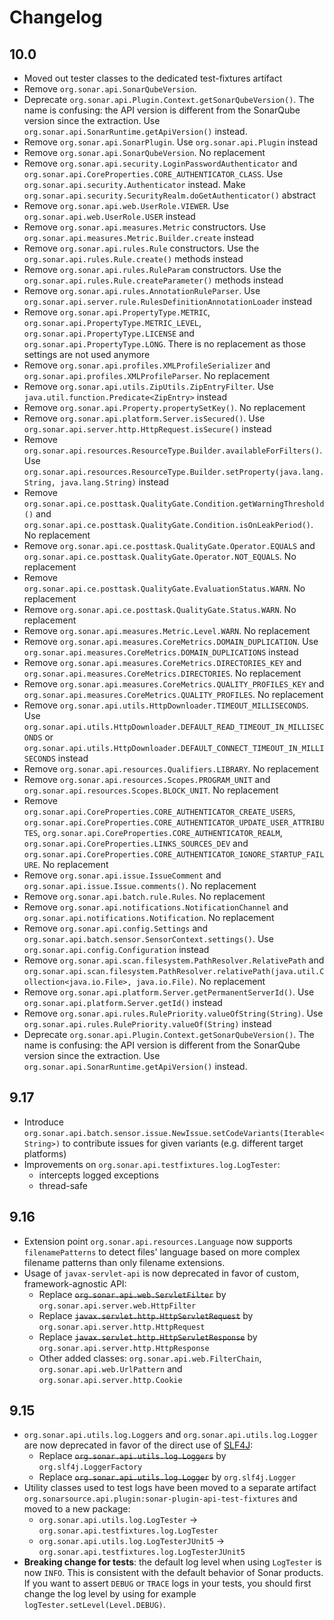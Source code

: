 # Changelog

## 10.0

* Moved out tester classes to the dedicated test-fixtures artifact
* Remove `org.sonar.api.SonarQubeVersion`.
* Deprecate `org.sonar.api.Plugin.Context.getSonarQubeVersion()`. The name is confusing: the API version is different from the SonarQube version since the extraction. Use `org.sonar.api.SonarRuntime.getApiVersion()` instead.
* Remove `org.sonar.api.SonarPlugin`. Use `org.sonar.api.Plugin` instead
* Remove `org.sonar.api.SonarQubeVersion`. No replacement
* Remove `org.sonar.api.security.LoginPasswordAuthenticator` and `org.sonar.api.CoreProperties.CORE_AUTHENTICATOR_CLASS`.
  Use `org.sonar.api.security.Authenticator` instead. Make `org.sonar.api.security.SecurityRealm.doGetAuthenticator()` abstract
* Remove `org.sonar.api.web.UserRole.VIEWER`. Use `org.sonar.api.web.UserRole.USER` instead
* Remove `org.sonar.api.measures.Metric` constructors. Use `org.sonar.api.measures.Metric.Builder.create` instead
* Remove `org.sonar.api.rules.Rule` constructors. Use the `org.sonar.api.rules.Rule.create()` methods instead
* Remove `org.sonar.api.rules.RuleParam` constructors. Use the `org.sonar.api.rules.Rule.createParameter()` methods instead
* Remove `org.sonar.api.rules.AnnotationRuleParser`. Use `org.sonar.api.server.rule.RulesDefinitionAnnotationLoader` instead
* Remove `org.sonar.api.PropertyType.METRIC`, `org.sonar.api.PropertyType.METRIC_LEVEL`, `org.sonar.api.PropertyType.LICENSE`
  and `org.sonar.api.PropertyType.LONG`. There is no replacement as those settings are not used anymore
* Remove `org.sonar.api.profiles.XMLProfileSerializer` and `org.sonar.api.profiles.XMLProfileParser`. No replacement
* Remove `org.sonar.api.utils.ZipUtils.ZipEntryFilter`. Use `java.util.function.Predicate<ZipEntry>` instead
* Remove `org.sonar.api.Property.propertySetKey()`. No replacement
* Remove `org.sonar.api.platform.Server.isSecured()`. Use `org.sonar.api.server.http.HttpRequest.isSecure()` instead
* Remove `org.sonar.api.resources.ResourceType.Builder.availableForFilters()`.
  Use `org.sonar.api.resources.ResourceType.Builder.setProperty(java.lang.String, java.lang.String)` instead
* Remove `org.sonar.api.ce.posttask.QualityGate.Condition.getWarningThreshold()`
  and `org.sonar.api.ce.posttask.QualityGate.Condition.isOnLeakPeriod()`. No replacement
* Remove `org.sonar.api.ce.posttask.QualityGate.Operator.EQUALS` and `org.sonar.api.ce.posttask.QualityGate.Operator.NOT_EQUALS`. No
  replacement
* Remove `org.sonar.api.ce.posttask.QualityGate.EvaluationStatus.WARN`. No replacement
* Remove `org.sonar.api.ce.posttask.QualityGate.Status.WARN`. No replacement
* Remove `org.sonar.api.measures.Metric.Level.WARN`. No replacement
* Remove `org.sonar.api.measures.CoreMetrics.DOMAIN_DUPLICATION`. Use `org.sonar.api.measures.CoreMetrics.DOMAIN_DUPLICATIONS` instead
* Remove `org.sonar.api.measures.CoreMetrics.DIRECTORIES_KEY` and `org.sonar.api.measures.CoreMetrics.DIRECTORIES`. No replacement
* Remove `org.sonar.api.measures.CoreMetrics.QUALITY_PROFILES_KEY` and `org.sonar.api.measures.CoreMetrics.QUALITY_PROFILES`. No replacement
* Remove `org.sonar.api.utils.HttpDownloader.TIMEOUT_MILLISECONDS`.
  Use `org.sonar.api.utils.HttpDownloader.DEFAULT_READ_TIMEOUT_IN_MILLISECONDS`
  or `org.sonar.api.utils.HttpDownloader.DEFAULT_CONNECT_TIMEOUT_IN_MILLISECONDS` instead
* Remove `org.sonar.api.resources.Qualifiers.LIBRARY`. No replacement
* Remove `org.sonar.api.resources.Scopes.PROGRAM_UNIT` and `org.sonar.api.resources.Scopes.BLOCK_UNIT`. No replacement
* Remove `org.sonar.api.CoreProperties.CORE_AUTHENTICATOR_CREATE_USERS`, `org.sonar.api.CoreProperties.CORE_AUTHENTICATOR_UPDATE_USER_ATTRIBUTES`, `org.sonar.api.CoreProperties.CORE_AUTHENTICATOR_REALM`,
`org.sonar.api.CoreProperties.LINKS_SOURCES_DEV` and `org.sonar.api.CoreProperties.CORE_AUTHENTICATOR_IGNORE_STARTUP_FAILURE`. No replacement
* Remove `org.sonar.api.issue.IssueComment` and `org.sonar.api.issue.Issue.comments()`. No replacement
* Remove `org.sonar.api.batch.rule.Rules`. No replacement
* Remove `org.sonar.api.notifications.NotificationChannel` and `org.sonar.api.notifications.Notification`. No replacement
* Remove `org.sonar.api.config.Settings` and `org.sonar.api.batch.sensor.SensorContext.settings()`. Use `org.sonar.api.config.Configuration` instead
* Remove `org.sonar.api.scan.filesystem.PathResolver.RelativePath` and `org.sonar.api.scan.filesystem.PathResolver.relativePath(java.util.Collection<java.io.File>, java.io.File)`. No replacement
* Remove `org.sonar.api.platform.Server.getPermanentServerId()`. Use `org.sonar.api.platform.Server.getId()` instead
* Remove `org.sonar.api.rules.RulePriority.valueOfString(String)`. Use `org.sonar.api.rules.RulePriority.valueOf(String)` instead
* Deprecate `org.sonar.api.Plugin.Context.getSonarQubeVersion()`. The name is confusing: the API version is different from the SonarQube
  version since the extraction. Use `org.sonar.api.SonarRuntime.getApiVersion()` instead.

## 9.17

* Introduce `org.sonar.api.batch.sensor.issue.NewIssue.setCodeVariants(Iterable<String>)` to contribute issues for given variants (e.g. different target platforms)
* Improvements on `org.sonar.api.testfixtures.log.LogTester`:
  * intercepts logged exceptions
  * thread-safe

## 9.16

* Extension point `org.sonar.api.resources.Language` now supports `filenamePatterns` to detect files' language based on more complex filename patterns than only filename extensions.
* Usage of `javax-servlet-api` is now deprecated in favor of custom, framework-agnostic API:
  * Replace ~~`org.sonar.api.web.ServletFilter`~~ by `org.sonar.api.server.web.HttpFilter`
  * Replace ~~`javax.servlet.http.HttpServletRequest`~~ by `org.sonar.api.server.http.HttpRequest`
  * Replace ~~`javax.servlet.http.HttpServletResponse`~~ by `org.sonar.api.server.http.HttpResponse`
  * Other added classes: `org.sonar.api.web.FilterChain`, `org.sonar.api.web.UrlPattern` and `org.sonar.api.server.http.Cookie`

## 9.15

* `org.sonar.api.utils.log.Loggers` and `org.sonar.api.utils.log.Logger` are now deprecated in favor of the direct use of [SLF4J](https://www.slf4j.org/):
  * Replace ~~`org.sonar.api.utils.log.Loggers`~~ by `org.slf4j.LoggerFactory`
  * Replace ~~`org.sonar.api.utils.log.Logger`~~ by `org.slf4j.Logger`
* Utility classes used to test logs have been moved to a separate artifact `org.sonarsource.api.plugin:sonar-plugin-api-test-fixtures` and moved to a new package:
  *  `org.sonar.api.utils.log.LogTester` &rarr; `org.sonar.api.testfixtures.log.LogTester`
  *  `org.sonar.api.utils.log.LogTesterJUnit5` &rarr; `org.sonar.api.testfixtures.log.LogTesterJUnit5`
* **Breaking change for tests**: the default log level when using `LogTester` is now `INFO`. This is consistent with the default behavior of Sonar products. If you want to assert `DEBUG` or `TRACE` logs in your tests, you should first change the log level by using for example `logTester.setLevel(Level.DEBUG)`.
